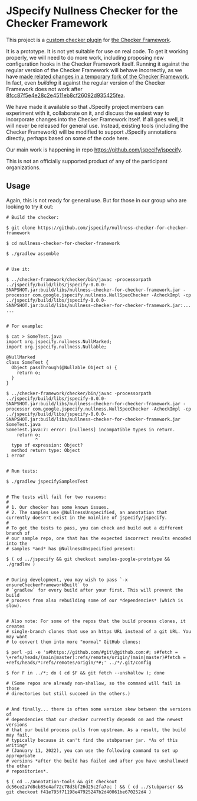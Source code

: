 # JSpecify Nullness Checker for the Checker Framework

This project is a
[custom checker plugin](https://checkerframework.org/manual/#creating-a-checker)
for [the Checker Framework](https://checkerframework.org/).

It is a prototype. It is not yet suitable for use on real code. To get it
working properly, we will need to do more work, including proposing new
configuration hooks in the Checker Framework itself. Running it against the
regular version of the Checker Framework will behave incorrectly, as we have
[made related changes in a temporary fork of the Checker Framework](https://github.com/jspecify/checker-framework).
In fact, even *building* it against the regular version of the Checker Framework
does not work after
[8fcc87f5e4e28c2e4511eb8cf26092d935425fea](https://github.com/jspecify/nullness-checker-for-checker-framework/commit/8fcc87f5e4e28c2e4511eb8cf26092d935425fea).

We have made it available so that JSpecify project members can experiment with
it, collaborate on it, and discuss the easiest way to incorporate changes into
the Checker Framework itself. If all goes well, it will never be released for
general use. Instead, existing tools (including the Checker Framework) will be
modified to support JSpecify annotations directly, perhaps based on some of the
code here.

Our main work is happening in repo https://github.com/jspecify/jspecify.

This is not an officially supported product of any of the participant
organizations.

## Usage

Again, this is not ready for general use. But for those in our group who are
looking to try it out:

```
# Build the checker:

$ git clone https://github.com/jspecify/nullness-checker-for-checker-framework

$ cd nullness-checker-for-checker-framework

$ ./gradlew assemble


# Use it:

$ ../checker-framework/checker/bin/javac -processorpath ../jspecify/build/libs/jspecify-0.0.0-SNAPSHOT.jar:build/libs/nullness-checker-for-checker-framework.jar -processor com.google.jspecify.nullness.NullSpecChecker -AcheckImpl -cp ../jspecify/build/libs/jspecify-0.0.0-SNAPSHOT.jar:build/libs/nullness-checker-for-checker-framework.jar:... ...


# For example:

$ cat > SomeTest.java
import org.jspecify.nullness.NullMarked;
import org.jspecify.nullness.Nullable;

@NullMarked
class SomeTest {
  Object passThrough(@Nullable Object o) {
    return o;
  }
}

$ ../checker-framework/checker/bin/javac -processorpath ../jspecify/build/libs/jspecify-0.0.0-SNAPSHOT.jar:build/libs/nullness-checker-for-checker-framework.jar -processor com.google.jspecify.nullness.NullSpecChecker -AcheckImpl -cp ../jspecify/build/libs/jspecify-0.0.0-SNAPSHOT.jar:build/libs/nullness-checker-for-checker-framework.jar SomeTest.java
SomeTest.java:7: error: [nullness] incompatible types in return.
    return o;
           ^
  type of expression: Object?
  method return type: Object
1 error


# Run tests:

$ ./gradlew jspecifySamplesTest


# The tests will fail for two reasons:
#
# 1. Our checker has some known issues.
# 2. The samples use @NullnessUnspecified, an annotation that currently doesn't exist in the mainline of jspecify/jspecify.
#
# To get the tests to pass, you can check and build out a different branch of
# our sample repo, one that has the expected incorrect results encoded into the
# samples *and* has @NullnessUnspecified present:

$ ( cd ../jspecify && git checkout samples-google-prototype && ./gradlew )


# During development, you may wish to pass `-x ensureCheckerFrameworkBuilt` to
# `gradlew` for every build after your first. This will prevent the build
# process from also rebuilding some of our *dependencies* (which is slow).


# Also note: For some of the repos that the build process clones, it creates
# single-branch clones that use an https URL instead of a git URL. You may want
# to convert them into more "normal" GitHub clones:

$ perl -pi -e 's#https://github.com/#git\@github.com:#; s#fetch = \+refs/heads/(main|master):refs/remotes/origin/(main|master)#fetch = +refs/heads/*:refs/remotes/origin/*#;' ../*/.git/config

$ for F in ../*; do ( cd $F && git fetch --unshallow ); done

# (Some repos are already non-shallow, so the command will fail in those
# directories but still succeed in the others.)


# And finally... there is often some version skew between the versions of
# dependencies that our checker currently depends on and the newest versions
# that our build process pulls from upstream. As a result, the build may fail,
# typically because it can't find the stubparser jar. *As of this writing*
# (January 11, 2022), you can use the following command to set up appropriate
# versions *after the build has failed and after you have unshallowed the other
# repositories*.

$ ( cd ../annotation-tools && git checkout dc56ce2a7d8cb85e4af72c78d3bf26d25c2fa7ec ) && ( cd ../stubparser && git checkout f41e795f71198e47925247b2d40061be670252d4 )
```
